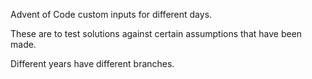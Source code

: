 Advent of Code custom inputs for different days.

These are to test solutions against certain assumptions that have been made.

Different years have different branches.
